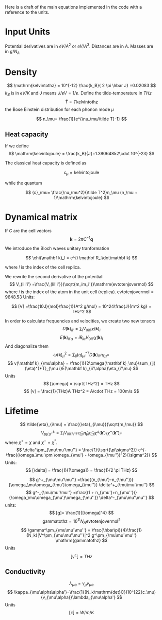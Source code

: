 Here is a draft of the main equations implemented in the code with a reference to the units.

# Input Units
Potential derivatives are in
$eV/A^2$ or $eV/A^3$. Distances are in $A$. Masses are in $g/N_A$

# Density
$$
\mathrm{kelvintothz} = 10^{-12} \frac{k_B}{ 2 \pi \hbar J} =0.02083
$$
$k_B$ is in $eV/K$ and $J$ means $J/eV=1/e$.
Define the tilde-temperature in $THz$
$$
\tilde T =  T\mathrm{kelvintothz}
$$
the Bose Einstein distribution for each phonon mode $\mu$

$$
n_\mu= \frac{1}{e^{\nu_\mu/\tilde T}-1}
$$

## Heat capacity

If we define
$$
\mathrm{kelvintojoule} = \frac{k_B}{J}=1.38064852\cdot 10^{-23}
$$

The classical heat capacity is defined as

$$
{c}_\mu = \mathrm{kelvintojoule}
$$

while the quantum

$$
{c}_\mu= \frac{\nu_\mu^2}{\tilde T^2}n_\mu (n_\mu + 1)\mathrm{kelvintojoule}
$$

# Dynamical matrix

If $C$ are the cell vectors
$$
\mathbf k = 2 \pi C^{-1}\mathbf q
$$

We introduce the Bloch waves unitary tranformation

$$
\chi(\mathbf k)_l = e^{i \mathbf R_l\dot\mathbf k}
$$

where $l$ is the index of the cell replica.

We rewrite the second derivative of the potential
$$
V_{lil'i'} =\frac{V_{lil'i'}}{\sqrt{m_im_i'}}\mathrm{evtotenjovermol}
$$
where $i$ is the index of the atom in the unit cell (replica). $\mathrm{evtotenjovermol}=9648.53$
Units:

$$
[V] =\frac{10J}{mol}\frac{1}{A^2 g/mol}
= 10^24\frac{J}{m^2 kg} = THz^2
$$

In order to calculate frequencies and velocities, we create two new tensors
$$
D(\mathbf k)_{ii'} = \sum_l V_{0ili'}\chi(\mathbf k)_l
$$
$$
E(\mathbf k)_{ii'\alpha} = i R_{l \alpha} V_{0ili'}\chi(\mathbf k)_l
$$
And diagonalize them
$$
\omega(\mathbf k)^2_\mu = \sum_{ij}(\eta)^{*T}_{\mu i}D(\mathbf k)_{ii'}\eta_{i'\mu} =
$$
$$
v(\mathbf k)_{\mu\alpha} = \frac{1}{2\omega(\mathbf k)_\mu}\sum_{ij}(\eta)^{*T}_{\mu i}E(\mathbf k)_{ii'\alpha}\eta_{i'\mu}
$$
Units
$$
[\omega] = \sqrt{THz^2} = THz
$$
$$
[v] = \frac{1}{THz}A THz^2 = A\cdot THz = 100m/s
$$
# Lifetime
$$
\tilde{\eta}_{i\mu} = \frac{{\eta}_{i\mu}}{\sqrt{m_\mu}}
$$
$$
V^{\pm}_{\mu\mu'\mu''}=\sum_{i}V_{0il'i'l''i''}\tilde\eta_{\mu i}\tilde\eta_{\mu i}\tilde\eta_{\mu i}\chi^\pm(\mathbf k')_{l'}\chi^-(\mathbf k'')_{l''}
$$
where $\chi^+ = \chi$ and $\chi^- = \chi^*$.
$$
\delta^\pm_{\mu\mu'\mu''} = \frac{1}{\sqrt{\pi\sigma^2}} e^{-\frac{(\omega_\mu \pm \omega_{\mu'} - \omega_{\mu''})^2}{\sigma^2}}
$$
Units:
$$
[\delta] = \frac{1}{[\omega]} = \frac{1}{2 \pi THz}
$$

$$
g^+_{\mu\mu'\mu''} =\frac{(n_{\mu'}-n_{\mu''})}{\omega_\mu\omega_{\mu'}\omega_{\mu''}} \delta^+_{\mu\mu'\mu''}
$$
$$
g^-_{\mu\mu'\mu''} =\frac{(1 + n_{\mu'}+n_{\mu''})}{\omega_\mu\omega_{\mu'}\omega_{\mu''}} \delta^-_{\mu\mu'\mu''}
$$
units:
$$
[g]=  \frac{1}{[\omega]^4}
$$
$$
\mathrm{gammatothz} = 10^{11}N_A\mathrm{evtotenjovermol}^2
$$
$$
\gamma^\pm_{\mu\mu'\mu''} = \frac{\hbar\pi}{4}\frac{1}{N_k}|V^\pm_{\mu\mu'\mu''}|^2 g^\pm_{\mu\mu'\mu''} \mathrm{gammatothz}
$$
Units
$$
[\gamma^\pm]=THz
$$

## Conductivity
$$
\lambda_{\mu\alpha} ={\gamma_\mu}{v_{\mu\alpha}}
$$
$$
\kappa_{\mu\alpha\alpha'}=\frac{1}{N_k\mathrm{det}C}(10^{22}c_\mu) {v_{\mu\alpha}}\lambda_{\mu\alpha'}
$$
Units
$$
[\kappa] = W/m/K
$$

